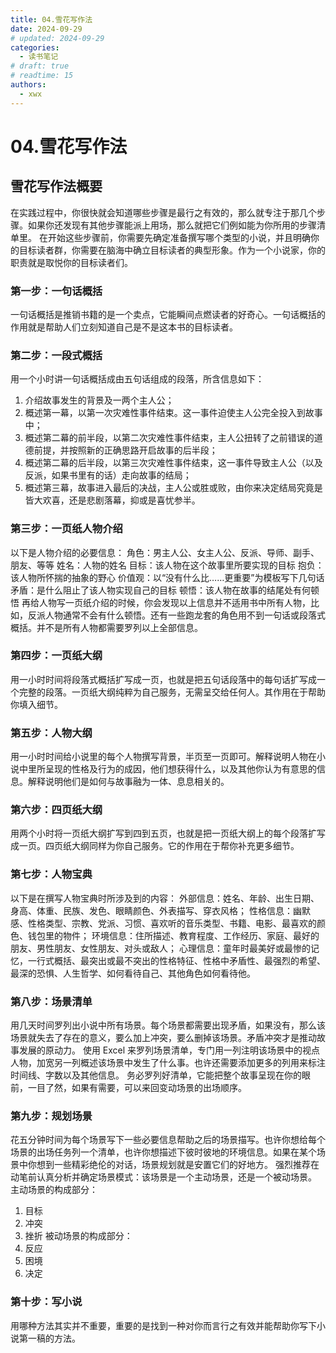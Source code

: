 ```yaml
---
title: 04.雪花写作法
date: 2024-09-29
# updated: 2024-09-29
categories:
  - 读书笔记
# draft: true
# readtime: 15
authors:
  - xwx
---
```


# 04.雪花写作法

## 雪花写作法概要

在实践过程中，你很快就会知道哪些步骤是最行之有效的，那么就专注于那几个步骤。如果你还发现有其他步骤能派上用场，那么就把它们例如能为你所用的步骤清单里。
在开始这些步骤前，你需要先确定准备撰写哪个类型的小说，并且明确你的目标读者群，你需要在脑海中确立目标读者的典型形象。作为一个小说家，你的职责就是取悦你的目标读者们。

### 第一步：一句话概括

一句话概括是推销书籍的是一个卖点，它能瞬间点燃读者的好奇心。一句话概括的作用就是帮助人们立刻知道自己是不是这本书的目标读者。

### 第二步：一段式概括

用一个小时讲一句话概括成由五句话组成的段落，所含信息如下：

1. 介绍故事发生的背景及一两个主人公；
2. 概述第一幕，以第一次灾难性事件结束。这一事件迫使主人公完全投入到故事中；
3. 概述第二幕的前半段，以第二次灾难性事件结束，主人公扭转了之前错误的道德前提，并按照新的正确思路开启故事的后半段；
4. 概述第二幕的后半段，以第三次灾难性事件结束，这一事件导致主人公（以及反派，如果书里有的话）走向故事的结局；
5. 概述第三幕，故事进入最后的决战，主人公或胜或败，由你来决定结局究竟是皆大欢喜，还是悲剧落幕，抑或是喜忧参半。

### 第三步：一页纸人物介绍

以下是人物介绍的必要信息：
角色：男主人公、女主人公、反派、导师、副手、朋友、等等
姓名：人物的姓名
目标：该人物在这个故事里所要实现的目标
抱负：该人物所怀揣的抽象的野心
价值观：以“没有什么比……更重要”为模板写下几句话
矛盾：是什么阻止了该人物实现自己的目标
顿悟：该人物在故事的结尾处有何顿悟
再给人物写一页纸介绍的时候，你会发现以上信息并不适用书中所有人物，比如，反派人物通常不会有什么顿悟。还有一些跑龙套的角色用不到一句话或段落式概括。并不是所有人物都需要罗列以上全部信息。

### 第四步：一页纸大纲

用一小时时间将段落式概括扩写成一页，也就是把五句话段落中的每句话扩写成一个完整的段落。一页纸大纲纯粹为自己服务，无需呈交给任何人。其作用在于帮助你填入细节。

### 第五步：人物大纲

用一小时时间给小说里的每个人物撰写背景，半页至一页即可。解释说明人物在小说中里所呈现的性格及行为的成因，他们想获得什么，以及其他你认为有意思的信息。解释说明他们是如何与故事融为一体、息息相关的。

### 第六步：四页纸大纲

用两个小时将一页纸大纲扩写到四到五页，也就是把一页纸大纲上的每个段落扩写成一页。四页纸大纲同样为你自己服务。它的作用在于帮你补充更多细节。

### 第七步：人物宝典

以下是在撰写人物宝典时所涉及到的内容：
外部信息：姓名、年龄、出生日期、身高、体重、民族、发色、眼睛颜色、外表描写、穿衣风格；
性格信息：幽默感、性格类型、宗教、党派、习惯、喜欢听的音乐类型、书籍、电影、最喜欢的颜色、钱包里的物件；
环境信息：住所描述、教育程度、工作经历、家庭、最好的朋友、男性朋友、女性朋友、对头或敌人；
心理信息：童年时最美好或最惨的记忆，一行式概括、最突出或最不突出的性格特征、性格中矛盾性、最强烈的希望、最深的恐惧、人生哲学、如何看待自己、其他角色如何看待他。

### 第八步：场景清单

用几天时间罗列出小说中所有场景。每个场景都需要出现矛盾，如果没有，那么该场景就失去了存在的意义，要么加上冲突，要么删掉该场景。矛盾冲突才是推动故事发展的原动力。
使用 Excel 来罗列场景清单，专门用一列注明该场景中的视点人物，加宽另一列概述该场景中发生了什么事。也许还需要添加更多的列用来标注时间线、字数以及其他信息。
务必罗列好清单，它能把整个故事呈现在你的眼前，一目了然，如果有需要，可以来回变动场景的出场顺序。

### 第九步：规划场景

花五分钟时间为每个场景写下一些必要信息帮助之后的场景描写。也许你想给每个场景的出场任务列一个清单，也许你想描述下彼时彼地的环境信息。如果在某个场景中你想到一些精彩绝伦的对话，场景规划就是安置它们的好地方。
强烈推荐在动笔前认真分析并确定场景模式：该场景是一个主动场景，还是一个被动场景。
主动场景的构成部分：

1. 目标
2. 冲突
3. 挫折
   被动场景的构成部分：
4. 反应
5. 困境
6. 决定

### 第十步：写小说

用哪种方法其实并不重要，重要的是找到一种对你而言行之有效并能帮助你写下小说第一稿的方法。

<!-- Giscus 评论区 -->
<script src="https://giscus.app/client.js"
        data-repo="xududu/comment"
        data-repo-id="R_kgDOM38V-w"
        data-category="General"
        data-category-id="DIC_kwDOM38V-84Ci1xc"
        data-mapping="pathname"
        data-strict="0"
        data-reactions-enabled="1"
        data-emit-metadata="1"
        data-input-position="top"
        data-theme="preferred_color_scheme"
        data-lang="zh-CN"
        data-loading="lazy"
        crossorigin="anonymous"
        async>
</script>
